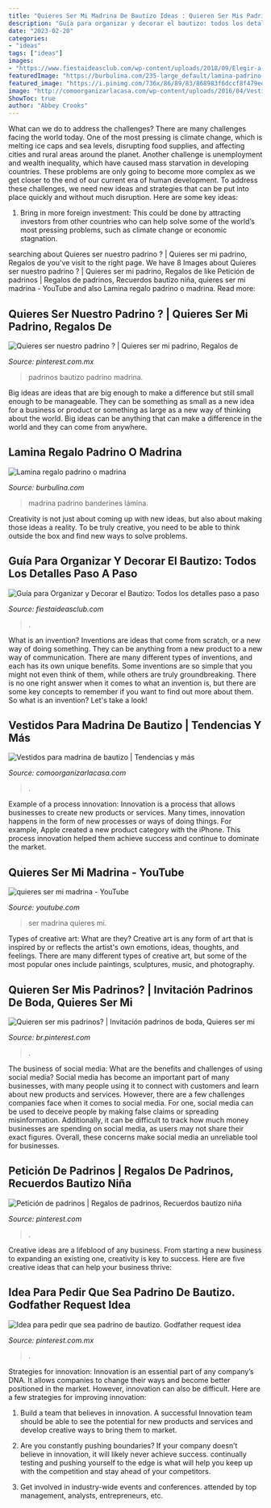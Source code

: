 ```yaml
---
title: "Quieres Ser Mi Madrina De Bautizo Ideas : Quieren Ser Mis Padrinos?"
description: "Guía para organizar y decorar el bautizo: todos los detalles paso a paso"
date: "2023-02-20"
categories:
- "ideas"
tags: ["ideas"]
images:
- "https://www.fiestaideasclub.com/wp-content/uploads/2018/09/Elegir-a-los-padrinos-bautizo.jpg"
featuredImage: "https://burbulina.com/235-large_default/lamina-padrino-o-madrina-a4-modelo-banderines.jpg"
featured_image: "https://i.pinimg.com/736x/86/89/83/868983f6dccf8f479eddf93a99cf2b48.jpg"
image: "http://comoorganizarlacasa.com/wp-content/uploads/2016/04/Vestidos-para-madrina-de-bautizo-de-día-5.jpg"
ShowToc: true
author: "Abbey Crooks"
---
```



What can we do to address the challenges?
There are many challenges facing the world today. One of the most pressing is climate change, which is melting ice caps and sea levels, disrupting food supplies, and affecting cities and rural areas around the planet. Another challenge is unemployment and wealth inequality, which have caused mass starvation in developing countries. 
These problems are only going to become more complex as we get closer to the end of our current era of human development. To address these challenges, we need new ideas and strategies that can be put into place quickly and without much disruption. Here are some key ideas: 

1) Bring in more foreign investment: This could be done by attracting investors from other countries who can help solve some of the world’s most pressing problems, such as climate change or economic stagnation.

	

		
searching about Quieres ser nuestro padrino ? | Quieres ser mi padrino, Regalos de you've visit to the right page. We have 8 Images about Quieres ser nuestro padrino ? | Quieres ser mi padrino, Regalos de like Petición de padrinos | Regalos de padrinos, Recuerdos bautizo niña, quieres ser mi madrina - YouTube and also Lamina regalo padrino o madrina. Read more:
		
    
## Quieres Ser Nuestro Padrino ? | Quieres Ser Mi Padrino, Regalos De

<img loading=lazy src="https://i.pinimg.com/736x/86/89/83/868983f6dccf8f479eddf93a99cf2b48.jpg" onerror="this.onerror=null;this.src='https://tse4.mm.bing.net/th?id=OIP.w-l8A7vw7IDlbt2RbX6Q4QHaFj&amp;pid=15.1';" alt="Quieres ser nuestro padrino ? | Quieres ser mi padrino, Regalos de">

_Source: pinterest.com.mx_

>padrinos bautizo padrino madrina. 

	

Big ideas are ideas that are big enough to make a difference but still small enough to be manageable. They can be something as small as a new idea for a business or product or something as large as a new way of thinking about the world. Big ideas can be anything that can make a difference in the world and they can come from anywhere.

    
## Lamina Regalo Padrino O Madrina

<img loading=lazy src="https://burbulina.com/235-large_default/lamina-padrino-o-madrina-a4-modelo-banderines.jpg" onerror="this.onerror=null;this.src='https://tse4.mm.bing.net/th?id=OIP.ohuY1c45ZHPBBkoyAmVPJQAAAA&amp;pid=15.1';" alt="Lamina regalo padrino o madrina">

_Source: burbulina.com_

>madrina padrino banderines lámina. 

	

Creativity is not just about coming up with new ideas, but also about making those ideas a reality. To be truly creative, you need to be able to think outside the box and find new ways to solve problems.

    
## Guía Para Organizar Y Decorar El Bautizo: Todos Los Detalles Paso A Paso

<img loading=lazy src="https://www.fiestaideasclub.com/wp-content/uploads/2018/09/Elegir-a-los-padrinos-bautizo.jpg" onerror="this.onerror=null;this.src='https://tse1.mm.bing.net/th?id=OIP.M9yIVPKfdlLY36vidLmOgAHaJ4&amp;pid=15.1';" alt="Guía para Organizar y Decorar el Bautizo: Todos los detalles paso a paso">

_Source: fiestaideasclub.com_

>. 

	

What is an invention?
Inventions are ideas that come from scratch, or a new way of doing something. They can be anything from a new product to a new way of communication. There are many different types of inventions, and each has its own unique benefits. Some inventions are so simple that you might not even think of them, while others are truly groundbreaking. There is no one right answer when it comes to what an invention is, but there are some key concepts to remember if you want to find out more about them. So what is an invention? Let's take a look!

    
## Vestidos Para Madrina De Bautizo | Tendencias Y Más

<img loading=lazy src="http://comoorganizarlacasa.com/wp-content/uploads/2016/04/Vestidos-para-madrina-de-bautizo-de-día-5.jpg" onerror="this.onerror=null;this.src='https://tse4.mm.bing.net/th?id=OIP.6HwOZOPk2VyZAtDJUHiilAHaLG&amp;pid=15.1';" alt="Vestidos para madrina de bautizo | Tendencias y más">

_Source: comoorganizarlacasa.com_

>. 

	

Example of a process innovation:
Innovation is a process that allows businesses to create new products or services. Many times, innovation happens in the form of new processes or ways of doing things. For example, Apple created a new product category with the iPhone. This process innovation helped them achieve success and continue to dominate the market.

    
## Quieres Ser Mi Madrina - YouTube

<img loading=lazy src="https://i.ytimg.com/vi/H-rRWwtRXZg/maxresdefault.jpg" onerror="this.onerror=null;this.src='https://tse4.mm.bing.net/th?id=OIP.l-YhR7dzgpTeVKyw5j1pkwHaEK&amp;pid=15.1';" alt="quieres ser mi madrina - YouTube">

_Source: youtube.com_

>ser madrina quieres mi. 

	

Types of creative art: What are they?
Creative art is any form of art that is inspired by or reflects the artist's own emotions, ideas, thoughts, and feelings. There are many different types of creative art, but some of the most popular ones include paintings, sculptures, music, and photography.

    
## Quieren Ser Mis Padrinos? | Invitación Padrinos De Boda, Quieres Ser Mi

<img loading=lazy src="https://i.pinimg.com/736x/ee/21/e0/ee21e06860683d586666bbb54f595ce0.jpg" onerror="this.onerror=null;this.src='https://tse1.mm.bing.net/th?id=OIP.eDdNN5xYfcnDZy5rppW9cQHaJ4&amp;pid=15.1';" alt="Quieren ser mis padrinos? | Invitación padrinos de boda, Quieres ser mi">

_Source: br.pinterest.com_

>. 

	

The business of social media: What are the benefits and challenges of using social media?
Social media has become an important part of many businesses, with many people using it to connect with customers and learn about new products and services. However, there are a few challenges companies face when it comes to social media. For one, social media can be used to deceive people by making false claims or spreading misinformation. Additionally, it can be difficult to track how much money businesses are spending on social media, as users may not share their exact figures. Overall, these concerns make social media an unreliable tool for businesses.

    
## Petición De Padrinos | Regalos De Padrinos, Recuerdos Bautizo Niña

<img loading=lazy src="https://i.pinimg.com/originals/6b/2e/d8/6b2ed87ddb6becdb94ed3c0bcafb5ad9.jpg" onerror="this.onerror=null;this.src='https://tse3.mm.bing.net/th?id=OIP.34orUa40WVUFQTHxx-TMNAHaKB&amp;pid=15.1';" alt="Petición de padrinos | Regalos de padrinos, Recuerdos bautizo niña">

_Source: pinterest.com_

>. 

	

Creative ideas are a lifeblood of any business. From starting a new business to expanding an existing one, creativity is key to success. Here are five creative ideas that can help your business thrive:

    
## Idea Para Pedir Que Sea Padrino De Bautizo. Godfather Request Idea

<img loading=lazy src="https://i.pinimg.com/236x/d0/35/64/d03564138dc45980d338884c710418a0.jpg?nii=t" onerror="this.onerror=null;this.src='https://tse4.mm.bing.net/th?id=OIP.cqCMmao1K5eX7NMNG_DXjwAAAA&amp;pid=15.1';" alt="Idea para pedir que sea padrino de bautizo. Godfather request idea">

_Source: pinterest.com.mx_

>. 

	

Strategies for innovation:
Innovation is an essential part of any company’s DNA. It allows companies to change their ways and become better positioned in the market. However, innovation can also be difficult. Here are a few strategies for improving innovation:
1. Build a team that believes in innovation. A successful Innovation team should be able to see the potential for new products and services and develop creative ways to bring them to market.

2. Are you constantly pushing boundaries? If your company doesn’t believe in innovation, it will likely never achieve success. continually testing and pushing yourself to the edge is what will help you keep up with the competition and stay ahead of your competitors.

3. Get involved in industry-wide events and conferences. attended by top management, analysts, entrepreneurs, etc.

